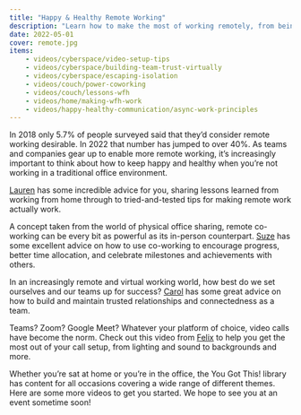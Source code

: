 ```yaml
---
title: "Happy & Healthy Remote Working"
description: "Learn how to make the most of working remotely, from being productive to protecting your mental health."
date: 2022-05-01
cover: remote.jpg
items:
    - videos/cyberspace/video-setup-tips
    - videos/cyberspace/building-team-trust-virtually
    - videos/cyberspace/escaping-isolation
    - videos/couch/power-coworking
    - videos/couch/lessons-wfh
    - videos/home/making-wfh-work
    - videos/happy-healthy-communication/async-work-principles
---
```


In 2018 only 5.7% of people surveyed said that they’d consider remote working desirable. In 2022 that number has jumped to over 40%. As teams and companies gear up to enable more remote working, it’s increasingly important to think about how to keep happy and healthy when you’re not working in a traditional office environment.

[Lauren](/people/lauren-schaefer) has some incredible advice for you, sharing lessons learned from working from home through to tried-and-tested tips for making remote work actually work.

<library-item path="videos/home/making-wfh-work"></library-item>

A concept taken from the world of physical office sharing, remote co-working can be every bit as powerful as its in-person counterpart. [Suze](/people/suze-shardlow) has some excellent advice on how to use co-working to encourage progress, better time allocation, and celebrate milestones and achievements with others.

<library-item path="videos/couch/power-coworking"></library-item>

In an increasingly remote and virtual working world, how best do we set ourselves and our teams up for success? [Carol](/people/carol-huang) has some great advice on how to build and maintain trusted relationships and connectedness as a team.

<library-item path="videos/cyberspace/building-team-trust-virtually"></library-item>

Teams? Zoom? Google Meet? Whatever your platform of choice, video calls have become the norm. Check out this video from [Felix](/people/felix-kerger) to help you get the most out of your call setup, from lighting and sound to backgrounds and more.

<library-item path="videos/cyberspace/video-setup-tips"></library-item>

Whether you’re sat at home or you’re in the office, the You Got This! library has content for all occasions covering a wide range of different themes. Here are some more videos to get you started. We hope to see you at an event sometime soon!
